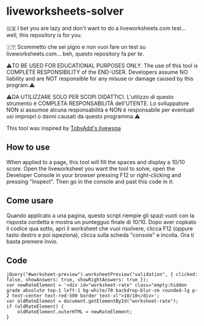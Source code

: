 # liveworksheets-solver
🇬🇧 I bet you are lazy and don't want to do a liveworksheets.com test... well, this repository is for you.

🇮🇹 Scommetto che sei pigro e non vuoi fare un test su liveworksheets.com... beh, questo repository fa per te.

⚠️TO BE USED FOR EDUCATIONAL PURPOSES ONLY. The use of this tool is COMPLETE RESPONSIBILITY of the END-USER. Developers assume NO liability and are NOT responsible for any misuse or damage caused by this program.⚠️

⚠️DA UTILIZZARE SOLO PER SCOPI DIDATTICI. L'utilizzo di questo strumento è COMPLETA RESPONSABILITÀ dell'UTENTE. Lo sviluppatore NON si assumoe alcuna responsabilità e NON é responsabile per eventuali usi impropri o danni causati da questo programma.⚠️

This tool was inspired by [TobyAdd's livewsga](https://github.com/TobyAdd/livewsga)
## How to use
When applied to a page, this tool will fill the spaces and display a 10/10 score.
Open the liveworksheet you want the tool to solve, open the Developer Console in your browser pressing F12 or right-clicking and pressing "Inspect". Then go in the console and past this code in it:

## Come usare
Quando applicato a una pagina, questo script riempie gli spazi vuoti con la risposta cordetta e mostra un puntegguo finale di 10/10. Dopo aver copkato il codice qua sotto, apri il worksheet che vuoi risolvere, clicca F12 (oppure tasto destro e poi ispeziona), clicca sulla scheda "console" e incolla. Ora ti basta premere invio.


## Code
```
jQuery("#worksheet-preview").worksheetPreview("validation", { clicked: false, showAnswers: true, showRightAnswers: true });
var newRateElement = '<div id="worksheet-rate" class="empty:hidden grade absolute top-1 left-1 bg-white/70 backdrop-blur-sm rounded-lg p-2 text-center text-red-500 border text-xl">10/10</div>';
var oldRateElement = document.getElementById("worksheet-rate");
if (oldRateElement) {
    oldRateElement.outerHTML = newRateElement;
}
```
